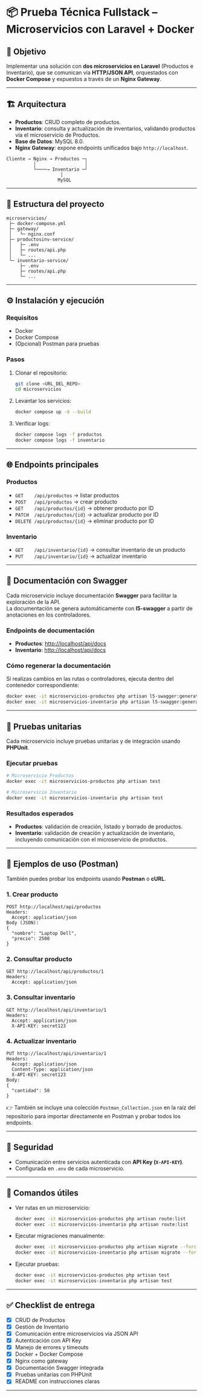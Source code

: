 # 📦 Prueba Técnica Fullstack – Microservicios con Laravel + Docker

## 🚀 Objetivo
Implementar una solución con **dos microservicios en Laravel** (Productos e Inventario), que se comunican vía **HTTP/JSON API**, orquestados con **Docker Compose** y expuestos a través de un **Nginx Gateway**.

---

## 🏗 Arquitectura

- **Productos**: CRUD completo de productos.
- **Inventario**: consulta y actualización de inventarios, validando productos vía el microservicio de Productos.
- **Base de Datos**: MySQL 8.0.
- **Nginx Gateway**: expone endpoints unificados bajo `http://localhost`.

```
Cliente → Nginx → Productos ─┐
          │                  │
          └────→ Inventario ─┘
                    │
                   MySQL
```

---

## 📂 Estructura del proyecto

```
microservicios/
 ├─ docker-compose.yml
 ├─ gateway/
 │   └─ nginx.conf
 ├─ productosinv-service/
 │   ├─ .env
 │   ├─ routes/api.php
 │   └─ ...
 └─ inventario-service/
     ├─ .env
     ├─ routes/api.php
     └─ ...
```

---

## ⚙️ Instalación y ejecución

### Requisitos
- Docker
- Docker Compose
- (Opcional) Postman para pruebas

### Pasos
1. Clonar el repositorio:
   ```bash
   git clone <URL_DEL_REPO>
   cd microservicios
   ```

2. Levantar los servicios:
   ```bash
   docker compose up -d --build
   ```

3. Verificar logs:
   ```bash
   docker compose logs -f productos
   docker compose logs -f inventario
   ```

---

## 🌐 Endpoints principales

### Productos
- `GET    /api/productos` → listar productos
- `POST   /api/productos` → crear producto
- `GET    /api/productos/{id}` → obtener producto por ID
- `PATCH  /api/productos/{id}` → actualizar producto por ID
- `DELETE /api/productos/{id}` → eliminar producto por ID

### Inventario
- `GET    /api/inventario/{id}` → consultar inventario de un producto
- `PUT    /api/inventario/{id}` → actualizar inventario

---

## 📑 Documentación con Swagger

Cada microservicio incluye documentación **Swagger** para facilitar la exploración de la API.  
La documentación se genera automáticamente con **l5-swagger** a partir de anotaciones en los controladores.

### Endpoints de documentación
- **Productos**: [http://localhost/api/docs](http://localhost/api/docs)  
- **Inventario**: [http://localhost/api/docs](http://localhost/api/docs)  

### Cómo regenerar la documentación
Si realizas cambios en las rutas o controladores, ejecuta dentro del contenedor correspondiente:

```bash
docker exec -it microservicios-productos php artisan l5-swagger:generate
docker exec -it microservicios-inventario php artisan l5-swagger:generate
```

---

## 🧪 Pruebas unitarias

Cada microservicio incluye pruebas unitarias y de integración usando **PHPUnit**.  

### Ejecutar pruebas
```bash
# Microservicio Productos
docker exec -it microservicios-productos php artisan test

# Microservicio Inventario
docker exec -it microservicios-inventario php artisan test
```

### Resultados esperados
- **Productos**: validación de creación, listado y borrado de productos.  
- **Inventario**: validación de creación y actualización de inventario, incluyendo comunicación con el microservicio de productos.  

---

## 🧪 Ejemplos de uso (Postman)

También puedes probar los endpoints usando **Postman** o **cURL**.

### 1. Crear producto
```
POST http://localhost/api/productos
Headers:
  Accept: application/json
Body (JSON):
{
  "nombre": "Laptop Dell",
  "precio": 2500
}
```

### 2. Consultar producto
```
GET http://localhost/api/productos/1
Headers:
  Accept: application/json
```

### 3. Consultar inventario
```
GET http://localhost/api/inventario/1
Headers:
  Accept: application/json
  X-API-KEY: secret123
```

### 4. Actualizar inventario
```
PUT http://localhost/api/inventario/1
Headers:
  Accept: application/json
  Content-Type: application/json
  X-API-KEY: secret123
Body:
{
  "cantidad": 50
}
```

👉 También se incluye una colección `Postman_Collection.json` en la raíz del repositorio para importar directamente en Postman y probar todos los endpoints.

---

## 🔑 Seguridad
- Comunicación entre servicios autenticada con **API Key (`X-API-KEY`)**.
- Configurada en `.env` de cada microservicio.

---

## 🧹 Comandos útiles

- Ver rutas en un microservicio:
  ```bash
  docker exec -it microservicios-productos php artisan route:list
  docker exec -it microservicios-inventario php artisan route:list
  ```

- Ejecutar migraciones manualmente:
  ```bash
  docker exec -it microservicios-productos php artisan migrate --force
  docker exec -it microservicios-inventario php artisan migrate --force
  ```

- Ejecutar pruebas:
  ```bash
  docker exec -it microservicios-productos php artisan test
  docker exec -it microservicios-inventario php artisan test
  ```

---

## ✅ Checklist de entrega

- [x] CRUD de Productos  
- [x] Gestión de Inventario  
- [x] Comunicación entre microservicios vía JSON API  
- [x] Autenticación con API Key  
- [x] Manejo de errores y timeouts  
- [x] Docker + Docker Compose  
- [x] Nginx como gateway  
- [x] Documentación Swagger integrada  
- [x] Pruebas unitarias con PHPUnit  
- [x] README con instrucciones claras  

---
